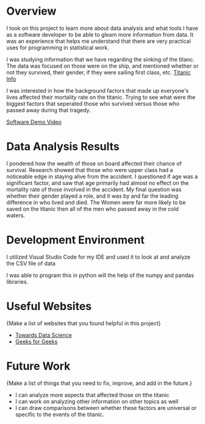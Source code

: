 # Overview

I took on this project to learn more about data analysis and what tools I have as a software developer to be able to gleam more information from data. It was an experience that helps me understand that there are very practical uses for programming in statistical work.

I was studying information that we have regarding the sinking of the titanc. The data was focused on those were on the ship, and mentioned whether or not they survived, their gender, if they were sailing first class, etc.
[Titanic Info](https://youtu.be/9pCuAhmRqH4)

I was interested in how the background factors that made up everyone's lives affected their mortality rate on the titanic. Trying to see what were the biggest factors that seperated those who survived versus those who passed away during that tragedy.

[Software Demo Video](http://youtube.link.goes.here)

# Data Analysis Results

I pondered how the wealth of those on board affected their chance of survival. Research showed that those who were upper class had a noticeable edge in staying alive from the accident.
I questioned if age was a significant factor, and saw that age primarily had almost no effect on the mortality rate of those involved in the accident.
My final question was whether their gender played a role, and it was by and far the leading difference in who lived and died. The Women were far more likely to be saved on the titanic then all of the men who passed away in the cold waters.

# Development Environment

I utilized Visual Studio Code for my IDE and used it to look at and analyze the CSV file of data

I was able to program this in python will the help of the numpy and pandas libraries.
# Useful Websites

{Make a list of websites that you found helpful in this project}
* [Towards Data Science](https://towardsdatascience.com/)
* [Geeks for Geeks](https://www.geeksforgeeks.org/)

# Future Work

{Make a list of things that you need to fix, improve, and add in the future.}
* I can analyze more aspects that affected those on tthe titanic
* I can work on analyzing other information on other topics as well
* I can draw comparisons between whether these factors are universal or specific to the events of the titanic.
